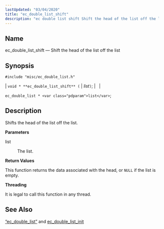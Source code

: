 ```yaml
---
lastUpdated: "03/04/2020"
title: "ec_double_list_shift"
description: "ec double list shift Shift the head of the list off the list void ec double list shift list ec double list list Shifts the head of the list off the list list The list This function returns the data associated with the head or NULL if the list is..."
---
```


<a name="apis.ec_double_list_shift"></a> 
## Name

ec_double_list_shift — Shift the head of the list off the list

## Synopsis

`#include "misc/ec_double_list.h"`

| `void * **ec_double_list_shift** (` | <var class="pdparam">list</var>`)`; |   |

`ec_double_list * <var class="pdparam">list</var>`;<a name="idp51094256"></a> 
## Description

Shifts the head of the list off the list.

**<a name="idp51095472"></a> Parameters**

<dl class="variablelist">

<dt>list</dt>

<dd>

The list.

</dd>

</dl>

**<a name="idp51098192"></a> Return Values**

This function returns the data associated with the head, or `NULL` if the list is empty.

**<a name="idp51099616"></a> Threading**

It is legal to call this function in any thread.

<a name="idp51100720"></a> 
## See Also

[“ec_double_list”](/momentum/3/3-api/structs-ec-double-list) and [ec_double_list_init](/momentum/3/3-api/apis-ec-double-list-init)